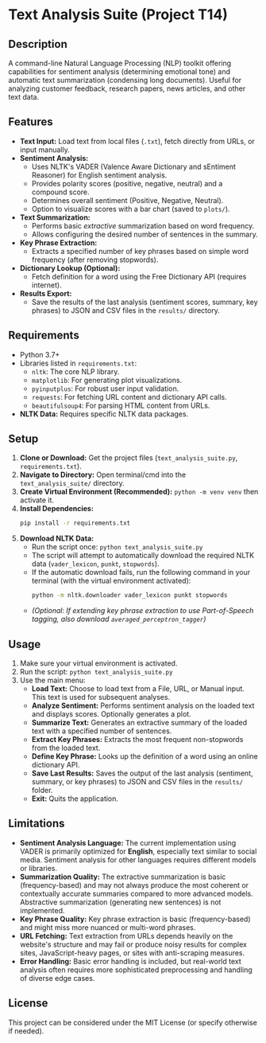 # Text Analysis Suite (Project T14)

## Description

A command-line Natural Language Processing (NLP) toolkit offering capabilities for sentiment analysis (determining emotional tone) and automatic text summarization (condensing long documents). Useful for analyzing customer feedback, research papers, news articles, and other text data.

## Features

*   **Text Input:** Load text from local files (`.txt`), fetch directly from URLs, or input manually.
*   **Sentiment Analysis:**
    *   Uses NLTK's VADER (Valence Aware Dictionary and sEntiment Reasoner) for English sentiment analysis.
    *   Provides polarity scores (positive, negative, neutral) and a compound score.
    *   Determines overall sentiment (Positive, Negative, Neutral).
    *   Option to visualize scores with a bar chart (saved to `plots/`).
*   **Text Summarization:**
    *   Performs basic *extractive* summarization based on word frequency.
    *   Allows configuring the desired number of sentences in the summary.
*   **Key Phrase Extraction:**
    *   Extracts a specified number of key phrases based on simple word frequency (after removing stopwords).
*   **Dictionary Lookup (Optional):**
    *   Fetch definition for a word using the Free Dictionary API (requires internet).
*   **Results Export:**
    *   Save the results of the last analysis (sentiment scores, summary, key phrases) to JSON and CSV files in the `results/` directory.

## Requirements

*   Python 3.7+
*   Libraries listed in `requirements.txt`:
    *   `nltk`: The core NLP library.
    *   `matplotlib`: For generating plot visualizations.
    *   `pyinputplus`: For robust user input validation.
    *   `requests`: For fetching URL content and dictionary API calls.
    *   `beautifulsoup4`: For parsing HTML content from URLs.
*   **NLTK Data:** Requires specific NLTK data packages.

## Setup

1.  **Clone or Download:** Get the project files (`text_analysis_suite.py`, `requirements.txt`).
2.  **Navigate to Directory:** Open terminal/cmd into the `text_analysis_suite/` directory.
3.  **Create Virtual Environment (Recommended):** `python -m venv venv` then activate it.
4.  **Install Dependencies:**
    ```bash
    pip install -r requirements.txt
    ```
5.  **Download NLTK Data:**
    *   Run the script once: `python text_analysis_suite.py`
    *   The script will attempt to automatically download the required NLTK data (`vader_lexicon`, `punkt`, `stopwords`).
    *   If the automatic download fails, run the following command in your terminal (with the virtual environment activated):
        ```bash
        python -m nltk.downloader vader_lexicon punkt stopwords
        ```
    *   *(Optional: If extending key phrase extraction to use Part-of-Speech tagging, also download `averaged_perceptron_tagger`)*

## Usage

1.  Make sure your virtual environment is activated.
2.  Run the script: `python text_analysis_suite.py`
3.  Use the main menu:
    *   **Load Text:** Choose to load text from a File, URL, or Manual input. This text is used for subsequent analyses.
    *   **Analyze Sentiment:** Performs sentiment analysis on the loaded text and displays scores. Optionally generates a plot.
    *   **Summarize Text:** Generates an extractive summary of the loaded text with a specified number of sentences.
    *   **Extract Key Phrases:** Extracts the most frequent non-stopwords from the loaded text.
    *   **Define Key Phrase:** Looks up the definition of a word using an online dictionary API.
    *   **Save Last Results:** Saves the output of the last analysis (sentiment, summary, or key phrases) to JSON and CSV files in the `results/` folder.
    *   **Exit:** Quits the application.

## Limitations

*   **Sentiment Analysis Language:** The current implementation using VADER is primarily optimized for **English**, especially text similar to social media. Sentiment analysis for other languages requires different models or libraries.
*   **Summarization Quality:** The extractive summarization is basic (frequency-based) and may not always produce the most coherent or contextually accurate summaries compared to more advanced models. Abstractive summarization (generating new sentences) is not implemented.
*   **Key Phrase Quality:** Key phrase extraction is basic (frequency-based) and might miss more nuanced or multi-word phrases.
*   **URL Fetching:** Text extraction from URLs depends heavily on the website's structure and may fail or produce noisy results for complex sites, JavaScript-heavy pages, or sites with anti-scraping measures.
*   **Error Handling:** Basic error handling is included, but real-world text analysis often requires more sophisticated preprocessing and handling of diverse edge cases.

## License

This project can be considered under the MIT License (or specify otherwise if needed).